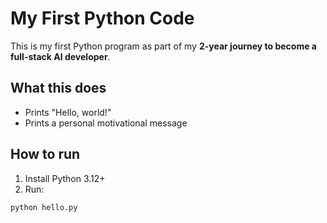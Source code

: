 # My First Python Code

This is my first Python program as part of my **2-year journey to become a full-stack AI developer**.

## What this does
- Prints "Hello, world!"
- Prints a personal motivational message

## How to run
1. Install Python 3.12+
2. Run:
```bash
python hello.py
